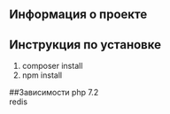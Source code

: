 ## Информация о проекте


## Инструкция по установке
1) composer install
2) npm install

##Зависимости
php 7.2<br/>
redis
